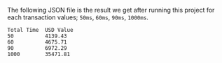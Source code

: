The following JSON file is the result we get after running this project for each transaction values; `50ms`, `60ms`, `90ms`, `1000ms`.
```
Total Time	USD Value
50          4139.43
60          4675.71
90          6972.29
1000        35471.81
```